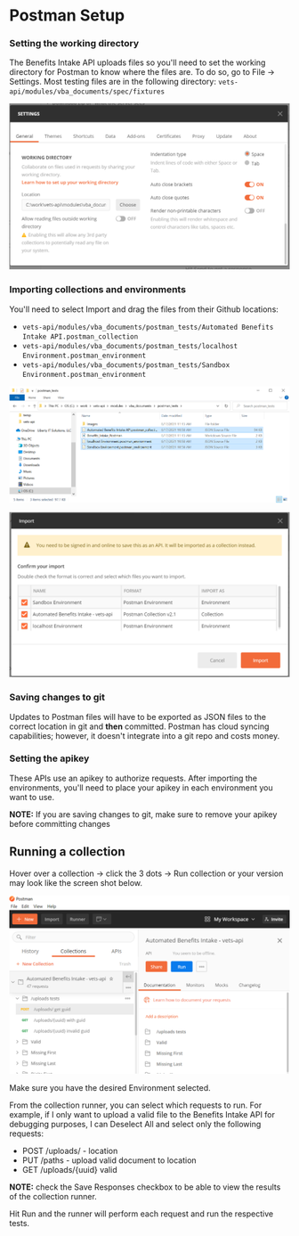 # Postman Setup

### Setting the working directory
The Benefits Intake API uploads files so you'll need to set the working directory for 
Postman to know where the files are. To do so, go to File -> Settings. Most testing 
files are in the following directory: `vets-api/modules/vba_documents/spec/fixtures`

![GitHub Logo](./images/working-directory.png)

### Importing collections and environments
You'll need to select Import and drag the files from their Github locations:
- `vets-api/modules/vba_documents/postman_tests/Automated Benefits Intake API.postman_collection`
- `vets-api/modules/vba_documents/postman_tests/localhost Environment.postman_environment`
- `vets-api/modules/vba_documents/postman_tests/Sandbox Environment.postman_environment`

![GitHub Logo](./images/postman-files.png)

![GitHub Logo](./images/import.png)

### Saving changes to git
Updates to Postman files will have to be exported as JSON files to the 
correct location in git and **then** committed. Postman has cloud syncing capabilities; however, 
it doesn't integrate into a git repo and costs money.

### Setting the apikey
These APIs use an apikey to authorize requests. After importing the environments, 
you'll need to place your apikey in each environment you want to use.

**NOTE:** If you are saving changes to git, make sure to remove your apikey before
 committing changes

## Running a collection
Hover over a collection -> click the 3 dots -> Run collection or your version may look like the screen shot below.

![GitHub Logo](./images/run-collection.png)

Make sure you have the desired Environment selected.

From the collection runner, you can select which requests to run. For example, if 
I only want to upload a valid file to the Benefits Intake API for debugging purposes, 
I can Deselect All and select only the following requests:
- POST /uploads/ - location
- PUT /paths - upload valid document to location
- GET /uploads/{uuid} valid

**NOTE:** check the Save Responses checkbox to be able to view the results of the 
collection runner.

Hit Run and the runner will perform each request and run the respective tests.